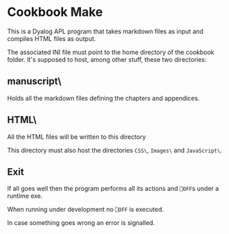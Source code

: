 # Cookbook Make

This is a Dyalog APL program that takes markdown files as input and compiles HTML files as output.

The associated INI file must point to the home directory of the cookbook folder. It's supposed to host, among other stuff, these two directories:


## manuscript\

Holds all the markdown files defining the chapters and appendices.


## HTML\

All the HTML files will be written to this directory

This directory must also host the directories `CSS\`, `Images\` and `JavaScript\`.


## Exit

If all goes well then the program performs all its actions and `⎕OFF`s under a runtime exe.

When running under development no `⎕OFF` is executed.

In case something goes wrong an error is signalled.
